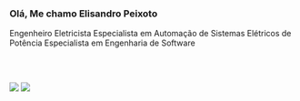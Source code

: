 <h3>Olá, Me chamo Elisandro Peixoto</h3>
<p> 
   Engenheiro Eletricista
   Especialista em Automação de Sistemas Elétricos de Potência
   Especialista em Engenharia de Software
</p>


<div style="display: inline_block"><br>
</div>

##

<a href="mailto:elisandropeixoto21@gmailcom"><img src="https://img.shields.io/badge/Gmail-D14836?style=for-the-badge&logo=gmail&logoColor=white"></a>
<a href="https://www.linkedin.com/in/elisandro-peixoto-10317b139/"><img src="https://img.shields.io/badge/-LinkedIn-%230077B5?style=for-the-badge&logo=linkedin&logoColor=white"></a>
